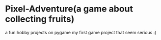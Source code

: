# Pixel-Adventure(a game about collecting fruits)
a fun hobby projects on pygame
my first game project that seem serious :)
